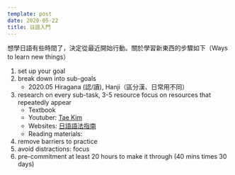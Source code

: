 ```yaml
---
template: post
date: 2020-05-22
title: 日語入門
---
```


想學日語有些時間了，決定從最近開始行動。關於學習新東西的步驟如下（Ways to learn new things）
1. set up your goal
2. break down into sub-goals
    - 2020.05 Hiragana (認/讀), Hanji（區分漢、日常用不同）
3. research on every sub-task, 3-5 resource focus on resources that repeatedly appear
    - Textbook
    - Youtuber: [Tae Kim](https://www.youtube.com/user/taekimjapanese)
    - Websites: [日語語法指南](http://res.wokanxing.info/jpgramma/index.html)
    - Reading materials: 
4. remove barriers to practice
5. avoid distractions: focus
6. pre-commitment at least 20 hours to make it through (40 mins times 30 days)